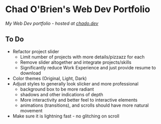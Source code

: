 # Chad O'Brien's Web Dev Portfolio

*My Web Dev portfolio - hosted at [chado.dev](https://chado.dev)*


## To Do

- Refactor project slider
    - Limit number of projects with more details/pizzazz for each
    - Remove slider altogether and integrate projects/skills
	- Significantly reduce Work Experience and just provide resume to download
- Color themes (Original, Light, Dark)
- Adjust styles to generally look slicker and more professional
    - background box to be more radiant
    - shadows and other indications of depth
    - More interactivity and better feel to interactive elements
    - animations (transitions), and scrolls should have more natural movement
- Make sure it is lightning fast - no glitching on scroll